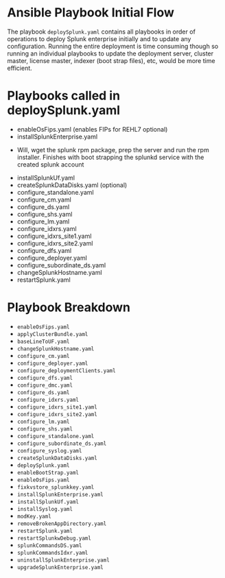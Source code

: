 # Ansible Playbook Initial Flow

The playbook `deploySplunk.yaml` contains all playbooks in order of operations to deploy Splunk enterprise initially and to update any configuration.  Running the entire deployment is time consuming though so running an individual playbooks to update the deployment server, cluster master, license master, indexer (boot strap files), etc, would be more time efficient.

# Playbooks called in deploySplunk.yaml

* enableOsFips.yaml (enables FIPs for REHL7 optional)
* installSplunkEnterprise.yaml
- Will, wget the splunk rpm package, prep the server and run the rpm installer.  Finishes with boot strapping the splunkd service with the created splunk account
* installSplunkUf.yaml
* createSplunkDataDisks.yaml (optional)
* configure_standalone.yaml
* configure_cm.yaml
* configure_ds.yaml
* configure_shs.yaml
* configure_lm.yaml
* configure_idxrs.yaml
* configure_idxrs_site1.yaml
* configure_idxrs_site2.yaml
* configure_dfs.yaml
* configure_deployer.yaml
* configure_subordinate_ds.yaml
* changeSplunkHostname.yaml
* restartSplunk.yaml



# Playbook Breakdown

* `enableOsFips.yaml`
* `applyClusterBundle.yaml`
* `baseLineToUF.yaml`
* `changeSplunkHostname.yaml`
* `configure_cm.yaml`
* `configure_deployer.yaml`
* `configure_deploymentClients.yaml`
* `configure_dfs.yaml`
* `configure_dmc.yaml`
* `configure_ds.yaml`
* `configure_idxrs.yaml`
* `configure_idxrs_site1.yaml`
* `configure_idxrs_site2.yaml`
* `configure_lm.yaml`
* `configure_shs.yaml`
* `configure_standalone.yaml`
* `configure_subordinate_ds.yaml`
* `configure_syslog.yaml`
* `createSplunkDataDisks.yaml`
* `deploySplunk.yaml`
* `enableBootStrap.yaml`
* `enableOsFips.yaml`
* `fixkvstore_splunkkey.yaml`
* `installSplunkEnterprise.yaml`
* `installSplunkUf.yaml`
* `installSyslog.yaml`
* `modKey.yaml`
* `removeBrokenAppDirectory.yaml`
* `restartSplunk.yaml`
* `restartSplunkwDebug.yaml`
* `splunkCommandsDS.yaml`
* `splunkCommandsIdxr.yaml`
* `uninstallSplunkEnterprise.yaml`
* `upgradeSplunkEnterprise.yaml`
